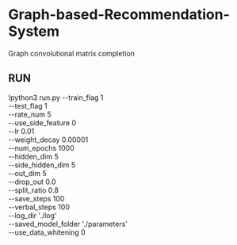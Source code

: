 # Graph-based-Recommendation-System
Graph convolutional matrix completion

## RUN
!python3 run.py --train_flag 1 \
                --test_flag 1 \
                --rate_num 5 \
                --use_side_feature 0 \
                --lr 0.01 \
                --weight_decay 0.00001 \
                --num_epochs 1000 \
                --hidden_dim 5 \
                --side_hidden_dim 5 \
                --out_dim 5 \
                --drop_out 0.0 \
                --split_ratio 0.8 \
                --save_steps 100 \
                --verbal_steps 100 \
                --log_dir './log' \
                --saved_model_folder './parameters' \
                --use_data_whitening 0 

